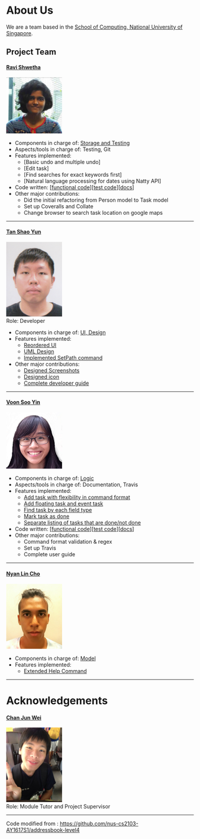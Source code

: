 # About Us

We are a team based in the [School of Computing, National University of Singapore](http://www.comp.nus.edu.sg).

## Project Team

#### [Ravi Shwetha](http://github.com/ravishwetha) 
<img src="images/RaviShwetha.jpg" width="150"><br>

* Components in charge of: [Storage and Testing](https://github.com/se-edu/addressbook-level4/blob/master/docs/DeveloperGuide.md#storage-component)
* Aspects/tools in charge of: Testing, Git
* Features implemented:
   * [Basic undo and multiple undo]
   * [Edit task]
   * [Find searches for exact keywords first]
   * [Natural language processing for dates using Natty API]
* Code written: [[functional code](A0146130W.md)][[test code](A0146130W.md)][[docs](A0146130W.md)]
* Other major contributions:
  * Did the initial refactoring from Person model to Task model
  * Set up Coveralls and Collate
  * Change browser to search task location on google maps
  
-----

#### [Tan Shao Yun](http://github.com/shaocloud)
<img src="images/ShaoYun.jpg" width="150"><br>
Role: Developer <br>  
* Components in charge of: [UI, Design](https://github.com/CS2103AUG2016-F10-C3/main/blob/master/docs/DeveloperGuide.md#design)
* Features implemented:	
	* [Reordered UI](https://github.com/CS2103AUG2016-F10-C3/main/tree/master/src/main/resources/view)
	* [UML Design](https://github.com/CS2103AUG2016-F10-C3/main/blob/master/docs/DeveloperGuide.md)
	* [Implemented SetPath command]()
* Other major contributions:
	* [Designed Screenshots](https://github.com/CS2103AUG2016-F10-C3/main/blob/master/docs/images/Ui.jpg)
	* [Designed icon](https://github.com/CS2103AUG2016-F10-C3/main/tree/master/src/main/resources/tary.png)
	* [Complete developer guide](https://github.com/CS2103AUG2016-F10-C3/main/blob/master/docs/DeveloperGuide.md)

-----

#### [Voon Soo Yin](http://github.com/tessav) 
<img src="images/SooYin.jpg" width="150"><br>
 
* Components in charge of: [Logic](https://github.com/se-edu/addressbook-level4/blob/master/docs/DeveloperGuide.md#logic-component)
* Aspects/tools in charge of: Documentation, Travis
* Features implemented:
   * [Add task with flexibility in command format]()
   * [Add floating task and event task]()
   * [Find task by each field type]()
   * [Mark task as done]()
   * [Separate listing of tasks that are done/not done]()
* Code written: [[functional code](A0130677A.md)][[test code](A0130677A.md)][[docs](A0130677A.md)]
* Other major contributions:
  * Command format validation & regex
  * Set up Travis
  * Complete user guide
 
------

#### [Nyan Lin Cho](http://github.com/NachosNLC) 
<img src="images/Nachos.jpg" width="150"><br>

* Components in charge of: [Model](https://github.com/se-edu/addressbook-level4/blob/master/docs/DeveloperGuide.md#model-component)
* Features implemented:
   * [Extended Help Command]()
   
 -----

# Acknowledgements

#### [Chan Jun Wei](http://github.com/chanjunweimy) 
<img src="images/ChanJunWei.jpg" width="150"><br>
 Role: Module Tutor and Project Supervisor <br>  

 -----
 
Code modified from : https://github.com/nus-cs2103-AY1617S1/addressbook-level4
